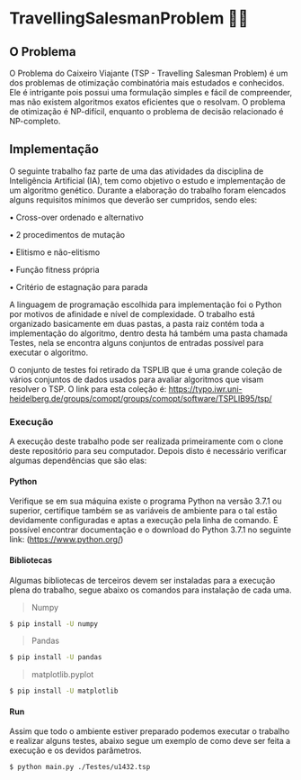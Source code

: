 # TravellingSalesmanProblem :walking::thought_balloon:

## O Problema
O Problema do Caixeiro Viajante (TSP - Travelling Salesman Problem) é um dos problemas de otimização combinatória mais estudados e conhecidos. Ele é intrigante pois possui uma formulação simples e fácil de compreender, mas não existem algoritmos exatos eficientes que o resolvam. O problema de otimização é NP-difícil, enquanto o problema de decisão relacionado é NP-completo.

## Implementação
O seguinte trabalho faz parte de uma das atividades da disciplina de Inteligência Artificial (IA), tem como objetivo o estudo e implementação de um algoritmo genético. Durante a elaboração do trabalho foram elencados alguns requisitos mínimos que deverão ser cumpridos, sendo eles:

• Cross-over ordenado e alternativo

• 2 procedimentos de mutação

• Elitismo e não-elitismo

• Função fitness própria

• Critério de estagnação para parada

A linguagem de programação escolhida para implementação foi o Python por motivos de afinidade e nível de complexidade. O trabalho está organizado basicamente em duas pastas, a pasta raiz contém toda a implementação do algoritmo, dentro desta há também uma pasta chamada Testes, nela se encontra alguns conjuntos de entradas possível para executar o algoritmo.

O conjunto de testes foi retirado da TSPLIB que é uma grande coleção de vários conjuntos de dados usados para avaliar algoritmos que visam resolver o TSP. O link para esta coleção é:  https://typo.iwr.uni-heidelberg.de/groups/comopt/groups/comopt/software/TSPLIB95/tsp/

### Execução
A execução deste trabalho pode ser realizada primeiramente com o clone deste repositório para seu computador. Depois disto é necessário verificar algumas dependências que são elas:

#### Python 
Verifique se em sua máquina existe o programa Python na versão 3.7.1 ou superior, certifique também se as variáveis de ambiente para o tal estão devidamente configuradas e aptas a execução pela linha de comando.
É possível encontrar documentação e o download do Python 3.7.1 no seguinte link: (https://www.python.org/)

#### Bibliotecas
Algumas bibliotecas de terceiros devem ser instaladas para a execução plena do trabalho, segue abaixo os comandos para instalação de cada uma.
> Numpy 
```sh
$ pip install -U numpy
```
> Pandas
```sh
$ pip install -U pandas
```
> matplotlib.pyplot
```sh
$ pip install -U matplotlib
```

#### Run
Assim que todo o ambiente estiver preparado podemos executar o trabalho e realizar alguns testes, abaixo segue um exemplo de como deve ser feita a execução e os devidos parâmetros.
```sh
$ python main.py ./Testes/u1432.tsp
```



